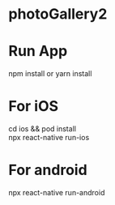 # photoGallery2

# Run App
npm install or yarn install

# For iOS
cd ios && pod install\
npx react-native run-ios

# For android
npx react-native run-android

